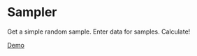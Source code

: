 # Sampler

Get a simple random sample. Enter data for samples. Calculate!

[Demo](https://callumgrayson.github.io/sampler/)